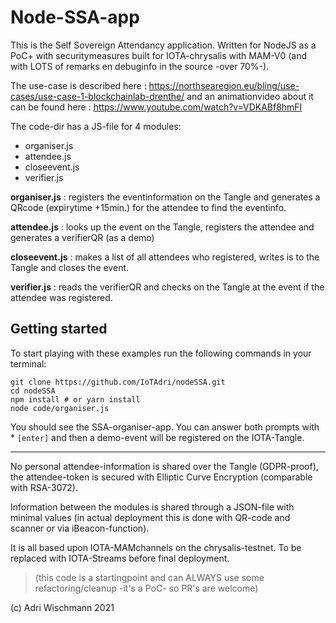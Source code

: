 # Node-SSA-app

This is the Self Sovereign Attendancy application.
Written for NodeJS as a PoC+ with securitymeasures built for IOTA-chrysalis with MAM-V0 (and with LOTS of remarks en debuginfo in the source -over 70%-).

The use-case is described here : https://northsearegion.eu/bling/use-cases/use-case-1-blockchainlab-drenthe/ and an animationvideo about it can be found here : https://www.youtube.com/watch?v=VDKABf8hmFI

The code-dir has a JS-file for 4 modules:

- organiser.js
- attendee.js
- closeevent.js
- verifier.js

**organiser.js** : registers the eventinformation on the Tangle and generates a QRcode (expirytime +15min.) for the attendee to find the eventinfo.

**attendee.js** : looks up the event on the Tangle, registers the attendee and generates a verifierQR (as a demo)

**closeevent.js** : makes a list of all attendees who registered, writes is to the Tangle and closes the event.

**verifier.js** : reads the verifierQR and checks on the Tangle at the event if the attendee was registered.

## Getting started

To start playing with these examples run the following commands in your terminal:

```
git clone https://github.com/IoTAdri/nodeSSA.git
cd nodeSSA
npm install # or yarn install
node code/organiser.js
```

You should see the SSA-organiser-app. You can answer both prompts with \* `[enter]` and then a demo-event will be registered on the IOTA-Tangle.

---

No personal attendee-information is shared over the Tangle (GDPR-proof), the attendee-token is secured with Elliptic Curve Encryption (comparable with RSA-3072).

Information between the modules is shared through a JSON-file with minimal values (in actual deployment this is done with QR-code and scanner or via iBeacon-function).

It is all based upon IOTA-MAMchannels on the chrysalis-testnet. To be replaced with IOTA-Streams before final deployment.

> (this code is a startingpoint and can ALWAYS use some refactoring/cleanup -it's a PoC- so PR's are welcome)

(c) Adri Wischmann 2021
